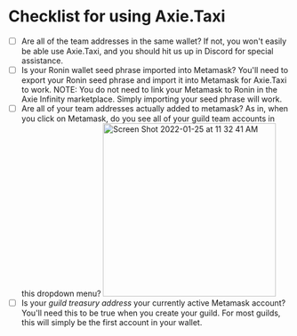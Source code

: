 # Checklist for using Axie.Taxi
- [ ] Are all of the team addresses in the same wallet? If not, you won't easily be able use Axie.Taxi, and you should hit us up in Discord for special assistance.
- [ ] Is your Ronin wallet seed phrase imported into Metamask? You'll need to export your Ronin seed phrase and import it into Metamask for Axie.Taxi to work. NOTE: You do not need to link your Metamask to Ronin in the Axie Infinity marketplace. Simply importing your seed phrase will work.
- [ ] Are all of your team addresses actually added to metamask? As in, when you click on Metamask, do you see all of your guild team accounts in this dropdown menu? <img width="311" alt="Screen Shot 2022-01-25 at 11 32 41 AM" src="https://user-images.githubusercontent.com/10891675/151018621-7dd293dd-a656-43b8-b90c-61f1dc996812.png">
- [ ] Is your *guild treasury address* your currently active Metamask account? You'll need this to be true when you create your guild. For most guilds, this will simply be the first account in your wallet.
